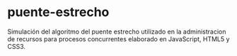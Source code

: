 puente-estrecho
===============

Simulación del algoritmo del puente estrecho utilizado en la administracion de recursos para procesos concurrentes elaborado en JavaScript, HTML5 y CSS3.
